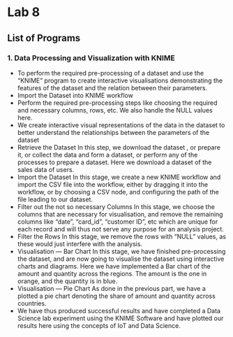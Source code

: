 # Lab 8


## List of Programs

### 1. Data Processing and Visualization with KNIME

* To perform the required pre-processing of a dataset and use the “KNIME” program to create interactive visualisations demonstrating the features of the dataset and the relation between their parameters.
* Import the Dataset into KNIME workflow
* Perform the required pre-processing steps like choosing the required and necessary columns, rows, etc. We also handle the NULL values here.
* We create interactive visual representations of the data in the dataset to better understand the relationships between the parameters of the dataset
* Retrieve the Dataset
In this step, we download the dataset , or prepare it, or collect the data and form a dataset, or perform any of the processes to prepare a dataset. Here we download a dataset of the sales data of users.
* Import the Dataset
In this stage, we create a new KNIME workflow and import the CSV file into the workflow, either by dragging it into the workflow, or by choosing a CSV node, and configuring the path of the file leading to our dataset.
* Filter out the not so necessary Columns
In this stage, we choose the columns that are necessary for visualisation, and remove the remaining columns like “date”, “card_id”, “customer ID”, etc which are unique for each record and will thus not serve any purpose for an analysis project.
* Filter the Rows
In this stage, we remove the rows with “NULL” values, as these would just interfere with the analysis. 
* Visualisation — Bar Chart
In this stage, we have finished pre-processing the dataset, and are now going to visualise the dataset using interactive charts and diagrams. Here we have implemented a Bar chart of the amount and quantity across the regions. The amount is the one in orange, and the quantity is in blue.
* Visualisation — Pie Chart
As done in the previous part, we have a plotted a pie chart denoting the share of amount and quantity across countries. 
* We have thus produced successful results and have completed a Data Science lab experiment using the KNIME Software and have plotted our results here using the concepts of IoT and Data Science.
